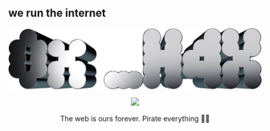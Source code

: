 ## we run the internet

<p align="center">
 <img src="render-header.webp" width="550" height="auto"> 
</p>
<p align="center">
  <a href="https://skillicons.dev">
    <img src="https://skillicons.dev/icons?i=aws,gcp,arch,kali,redhat,raspberrypi,cs,html,css,grafana,visualstudio,vscode,cloudflare,github,gitlab,js,dotnet,docker&perline=9" />
  </a>
</p>
<p align="center">
  The web is ours forever. Pirate everything 🏴‍☠️
</p>


<!--
**HaxWire/HaxWire** is a ✨ _special_ ✨ repository because its `README.md` (this file) appears on your GitHub profile.

Here are some ideas to get you started:

- 🔭 I’m currently working on ...
- 🌱 I’m currently learning ...
- 👯 I’m looking to collaborate on ...
- 🤔 I’m looking for help with ...
- 💬 Ask me about ...
- 📫 How to reach me: ...
- 😄 Pronouns: ...
- ⚡ Fun fact: ...
-->
